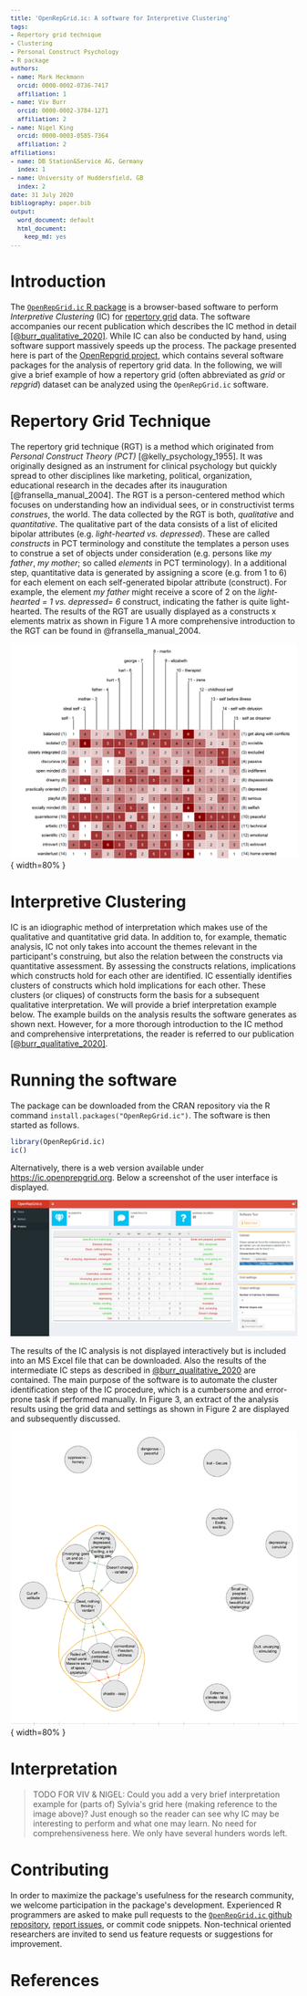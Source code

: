 ```yaml
---
title: 'OpenRepGrid.ic: A software for Interpretive Clustering'
tags:
- Repertory grid technique
- Clustering
- Personal Construct Psychology
- R package
authors:
- name: Mark Heckmann
  orcid: 0000-0002-0736-7417
  affiliation: 1
- name: Viv Burr
  orcid: 0000-0002-3784-1271
  affiliation: 2
- name: Nigel King
  orcid: 0000-0003-0585-7364
  affiliation: 2
affiliations:
- name: DB Station&Service AG, Germany
  index: 1
- name: University of Huddersfield, GB
  index: 2
date: 31 July 2020
bibliography: paper.bib
output:
  word_document: default
  html_document:
    keep_md: yes
---
```


<style type="text/css">
code.r{
  font-size: 12px;
}
pre {
  font-size: 12px
}
</style>




  
# Introduction

The [`OpenRepGrid.ic` R package](https://cran.r-project.org/web/packages/OpenRepGrid.ic/index.html) is a browser-based software to perform *Interpretive Clustering* (IC) for [repertory grid](https://en.wikipedia.org/wiki/Repertory_grid) data. The software accompanies our recent publication which describes the IC method in detail [[@burr_qualitative_2020]](https://doi.org/10.1080/14780887.2020.1794088). While IC can also be conducted by hand, using software support massively speeds up the process. The package presented here is part of the [OpenRepgrid project](http://openrepgrid.org/), which contains several software packages for the analysis of repertory grid data. In the following, we will give a brief example of how a repertory grid (often abbreviated as *grid* or *repgrid*) dataset can be analyzed using the `OpenRepGrid.ic` software.  


# Repertory Grid Technique 

The repertory grid technique (RGT) is a method which originated from *Personal Construct Theory (PCT)* [@kelly_psychology_1955]. It was originally designed as an instrument for clinical psychology but quickly spread to other disciplines like marketing, political, organization, educational research in the decades after its inauguration [@fransella_manual_2004]. The RGT is a person-centered method which focuses on understanding how an individual sees, or in constructivist terms *construes*, the world. The data collected by the RGT is both, *qualitative* and *quantitative*. The qualitative part of the data consists of a list of elicited bipolar attributes (e.g. *light-hearted vs. depressed*). These are called *constructs* in PCT terminology and constitute the templates a person uses to construe a set of objects under consideration (e.g. persons like *my father*, *my mother*; so called *elements* in PCT terminology). In a additional step, quantitative data is generated by assigning a score (e.g. from 1 to 6) for each element on each self-generated bipolar attribute (construct). For example, the element *my father* might receive a score of 2 on the *light-hearted = 1 vs. depressed= 6* construct, indicating the father is quite light-hearted. The results of the RGT are usually displayed as a constructs x elements matrix as shown in Figure 1 A more comprehensive introduction to the RGT can be found in  @fransella_manual_2004.


![**Figure 1.** Example of a repertory grid dataset.](img/01-bertin.png){ width=80% }


# Interpretive Clustering

IC is an idiographic method of interpretation which makes use of the qualitative and quantitative grid data. In addition to, for example, thematic analysis, IC not only takes into account the themes relevant in the participant's construing, but also the relation between the constructs via quantitative assessment. By assessing the constructs relations, implications which constructs hold for each other are identified. IC essentially identifies clusters of constructs which hold implications for each other. These clusters (or cliques) of constructs form the basis for a subsequent qualitative interpretation. We will provide a brief interpretation example below. The example builds on the analysis results the software generates as shown next. However, for a more thorough introduction to the IC method and comprehensive interpretations, the reader is referred to our publication [[@burr_qualitative_2020]](https://doi.org/10.1080/14780887.2020.1794088). 

# Running the software

The package can be downloaded from the CRAN repository via the R command `install.packages("OpenRepGrid.ic")`. The software is then started as follows.


```r
library(OpenRepGrid.ic)
ic()
```

Alternatively, there is a web version available under https://ic.openprepgrid.org. Below a screenshot of the user interface is displayed.

![**Figure 2.** Screenshot of the software.](img/02-screenshot.png)

The results of the IC analysis is not displayed interactively but is included into an MS Excel file that can be downloaded. Also the results of the intermediate IC steps as described in [@burr_qualitative_2020](https://doi.org/10.1080/14780887.2020.1794088) are contained. The main purpose of the software is to automate the cluster identification step of the IC procedure, which is a cumbersome and error-prone task if performed manually. In Figure 3, an extract of the analysis results using the grid data and settings as shown in Figure 2 are displayed and subsequently discussed.  

![**Figure 3.** Results of IC method.](img/03-analysis-result.png){ width=80% }


# Interpretation

>  TODO FOR VIV & NIGEL: Could you add a very brief interpretation example for (parts of) Sylvia's grid here (making reference to the image above)? Just enough so the reader can see why IC  may be interesting to perform and what one may learn. No need for comprehensiveness here. We only have several hunders words left.


# Contributing

In order to maximize the package's usefulness for the research community, we welcome participation in the package's development. Experienced R programmers are asked to make pull requests to the [`OpenRepGrid.ic` github repository](https://github.com/markheckmann/OpenRepGrid.ic), [report issues](https://github.com/markheckmann/OpenRepGrid.ic/issues), or commit code snippets. Non-technical oriented researchers are invited to send us feature requests or suggestions for improvement.


# References


